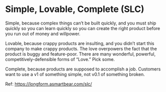 # Simple, Lovable, Complete (SLC)

Simple, because complex things can’t be built quickly, and you must ship quickly so you can learn quickly so you can create the right product before you run out of money and willpower.

Lovable, because crappy products are insulting, and you didn’t start this company to make crappy products. The love overpowers the fact that the product is buggy and feature-poor. There are many wonderful, powerful, competitively-defensible forms of “Love.” Pick some.

Complete, because products are supposed to accomplish a job. Customers want to use a v1 of something simple, not v0.1 of something broken.

Ref: https://longform.asmartbear.com/slc/
